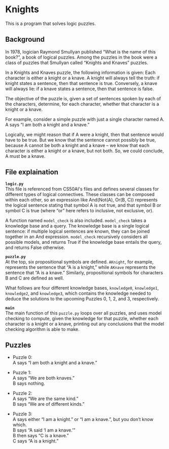 # Knights  
This is a program that solves logic puzzles.  

## Background
In 1978, logician Raymond Smullyan published “What is the name of this book?”, a book of logical puzzles. Among the puzzles in the book were a class of puzzles that Smullyan called “Knights and Knaves” puzzles.  
  
In a Knights and Knaves puzzle, the following information is given: Each character is either a knight or a knave. A knight will always tell the truth: if knight states a sentence, then that sentence is true. Conversely, a knave will always lie: if a knave states a sentence, then that sentence is false.  
  
The objective of the puzzle is, given a set of sentences spoken by each of the characters, determine, for each character, whether that character is a knight or a knave.  
  
For example, consider a simple puzzle with just a single character named A. A says “I am both a knight and a knave.”  
  
Logically, we might reason that if A were a knight, then that sentence would have to be true. But we know that the sentence cannot possibly be true, because A cannot be both a knight and a knave – we know that each character is either a knight or a knave, but not both. So, we could conclude, A must be a knave.  

## File explaination
**```logic.py```**  
This file is referenced from CS50AI's files and defines several classes for different types of logical connectives. These classes can be composed within each other, so an expression like And(Not(A), Or(B, C)) represents the logical sentence stating that symbol A is not true, and that symbol B or symbol C is true (where “or” here refers to inclusive, not exclusive, or).

A function named ```model_check``` is also included. ```model_check``` takes a knowledge base and a query. The knowledge base is a single logical sentence: if multiple logical sentences are known, they can be joined together in an And expression. ```model_check``` recursively considers all possible models, and returns True if the knowledge base entails the query, and returns False otherwise.

**```puzzle.py```**   
At the top, six propositional symbols are defined. ```AKnight```, for example, represents the sentence that “A is a knight,” while ```AKnave``` represents the sentence that “A is a knave.” Similarly, propositional symbols for characters B and C are defined as well.

What follows are four different knowledge bases, ```knowledge0```, ```knowledge1```, ```knowledge2```, and ```knowledge3```, which contains the knowledge needed to deduce the solutions to the upcoming Puzzles 0, 1, 2, and 3, respectively.

**```main```**  
The main function of this ```puzzle.py``` loops over all puzzles, and uses model checking to compute, given the knowledge for that puzzle, whether each character is a knight or a knave, printing out any conclusions that the model checking algorithm is able to make.

## Puzzles
- Puzzle 0:  
A says “I am both a knight and a knave.”  

- Puzzle 1:  
A says “We are both knaves.”  
B says nothing.  

- Puzzle 2:  
A says “We are the same kind.”  
B says “We are of different kinds.”  

- Puzzle 3:  
A says either “I am a knight.” or “I am a knave.”, but you don’t know which.  
B says “A said ‘I am a knave.’”  
B then says “C is a knave.”  
C says “A is a knight.”  
